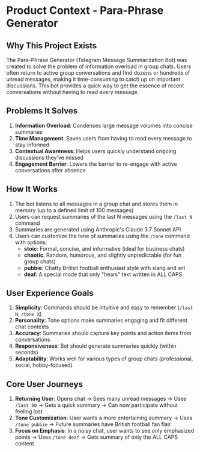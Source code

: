 # Product Context - Para-Phrase Generator

## Why This Project Exists
The Para-Phrase Generator (Telegram Message Summarization Bot) was created to solve the problem of information overload in group chats. Users often return to active group conversations and find dozens or hundreds of unread messages, making it time-consuming to catch up on important discussions. This bot provides a quick way to get the essence of recent conversations without having to read every message.

## Problems It Solves
1. **Information Overload**: Condenses large message volumes into concise summaries
2. **Time Management**: Saves users from having to read every message to stay informed
3. **Contextual Awareness**: Helps users quickly understand ongoing discussions they've missed
4. **Engagement Barrier**: Lowers the barrier to re-engage with active conversations after absence

## How It Works
1. The bot listens to all messages in a group chat and stores them in memory (up to a defined limit of 100 messages)
2. Users can request summaries of the last N messages using the `/last N` command
3. Summaries are generated using Anthropic's Claude 3.7 Sonnet API
4. Users can customize the tone of summaries using the `/tone` command with options:
   - **stoic**: Formal, concise, and informative (ideal for business chats)
   - **chaotic**: Random, humorous, and slightly unpredictable (for fun group chats)
   - **pubbie**: Chatty British football enthusiast style with slang and wit
   - **deaf**: A special mode that only "hears" text written in ALL CAPS

## User Experience Goals
1. **Simplicity**: Commands should be intuitive and easy to remember (`/last N`, `/tone X`)
2. **Personality**: Tone options make summaries engaging and fit different chat contexts
3. **Accuracy**: Summaries should capture key points and action items from conversations
4. **Responsiveness**: Bot should generate summaries quickly (within seconds)
5. **Adaptability**: Works well for various types of group chats (professional, social, hobby-focused)

## Core User Journeys
1. **Returning User**: Opens chat → Sees many unread messages → Uses `/last 50` → Gets a quick summary → Can now participate without feeling lost
2. **Tone Customization**: User wants a more entertaining summary → Uses `/tone pubbie` → Future summaries have British football fan flair
3. **Focus on Emphasis**: In a noisy chat, user wants to see only emphasized points → Uses `/tone deaf` → Gets summary of only the ALL CAPS content 